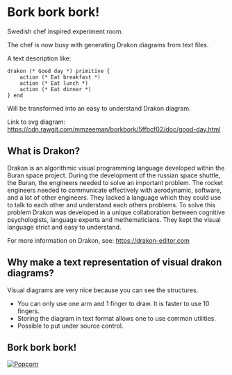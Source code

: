 # Bork bork bork!

Swedish chef inspired experiment room.

The chef is now busy with generating Drakon diagrams from text files.

A text description like: 

```
drakon (* Good day *) primitive {
    action (* Eat breakfast *)
    action (* Eat lunch *)
    action (* Eat dinner *)
} end
```

Will be transformed into an easy to understand Drakon diagram.

Link to svg diagram: https://cdn.rawgit.com/mmzeeman/borkbork/5ffbcf02/doc/good-day.html

## What is Drakon?

Drakon is an algorithmic visual programming language developed within the Buran space project. During the 
development of the russian space shuttle, the Buran, the engineers needed to solve an important problem.
The rocket engineers needed to communicate effectively with aerodynamic, software, and a lot of other engineers.
They lacked a language which they could use to talk to each other and understand each others problems. To solve 
this problem Drakon was developed in a unique collaboration between cognitive psychologists, language experts and
methematicians. They kept the visual language strict and easy to understand.

For more information on Drakon, see: https://drakon-editor.com

## Why make a text representation of visual drakon diagrams?

Visual diagrams are very nice because you can see the structures.

 * You can only use one arm and 1 finger to draw. It is faster to use 10 fingers.
 * Storing the diagram in text format allows one to use common utilities.
 * Possible to put under source control.
 
## Bork bork bork!

[![Popcorn](https://img.youtube.com/vi/B7UmUX68KtE/0.jpg)](https://www.youtube.com/watch?v=B7UmUX68KtE)
